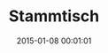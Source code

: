 ---
date: 2015-01-08 00:01:01
placeholder: false
title: Stammtisch
time: Thursday 26 Feb 2015, 19:00
calendar_month: FEB
calendar_date: 26
description: It's time for another Stammtisch! Join us for talks and some delicious food at Café Puck!
venue: |
  Café Puck  
  Türkenstraße 33  
  80799 München  
  [www.cafepuck.de](http://www.cafepuck.de)
---